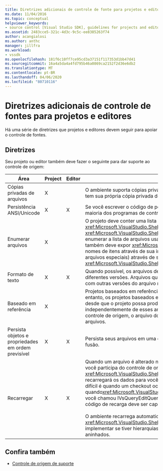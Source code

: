 ```yaml
---
title: Diretrizes adicionais de controle de fonte para projetos e editores | Microsoft Docs
ms.date: 11/04/2016
ms.topic: conceptual
helpviewer_keywords:
- source control [Visual Studio SDK], guidelines for projects and editors
ms.assetid: 2483cce5-321c-4d3c-9c5c-ee8385263f74
author: acangialosi
ms.author: anthc
manager: jillfra
ms.workload:
- vssdk
ms.openlocfilehash: 181f6c10ff7ce95cd3a37151f117353d1bb47d41
ms.sourcegitcommit: 16a4a5da4a4fd795b46a0869ca2152f2d36e6db2
ms.translationtype: MT
ms.contentlocale: pt-BR
ms.lasthandoff: 04/06/2020
ms.locfileid: "80710116"
---
```

# <a name="additional-source-control-guidelines-for-projects-and-editors"></a>Diretrizes adicionais de controle de fontes para projetos e editores
Há uma série de diretrizes que projetos e editores devem seguir para apoiar o controle de fontes.

## <a name="guidelines"></a>Diretrizes
 Seu projeto ou editor também deve fazer o seguinte para dar suporte ao controle de origem:

|Área|Project|Editor|Detalhes|
|----------|-------------|------------|-------------|
|Cópias privadas de arquivos|X||O ambiente suporta cópias privadas de arquivos. Ou seja, cada pessoa alistada no projeto tem sua própria cópia privada dos arquivos desse projeto.|
|Persistência ANSI/Unicode|X|X|Se você escrever o código de persistência, persista arquivos no formulário ANSI porque a maioria dos programas de controle de origem não suportam o Unicode no momento.|
|Enumerar arquivos|X||O projeto deve conter uma lista específica de todos os arquivos dentro dele <xref:Microsoft.VisualStudio.Shell.Interop.IVsSccProject2> e <xref:Microsoft.VisualStudio.Shell.Interop.IVsHierarchy.GetProperty%2A> deve ser capaz de enumerar a lista de arquivos usando o ou (VSH_PROPID_First_Child/Next_Sibling). O projeto também deve expor <xref:Microsoft.VisualStudio.Shell.Interop.IVsProject.GetMkDocument%2A> nomes de itens através de sua implementação e procurar nomes de suporte (incluindo arquivos especiais) através de sua <xref:Microsoft.VisualStudio.Shell.Interop.IVsProject.IsDocumentInProject%2A> implementação.|
|Formato de texto|X|X|Quando possível, os arquivos devem estar em formato de texto para suportar a fusão de diferentes versões. Arquivos que não estão em formato de texto não podem ser mesclados com outras versões do arquivo mais tarde. O formato de texto preferido é XML.|
|Baseado em referência|X||Projetos baseados em referência são prontamente suportados no controle de origem. No entanto, os projetos baseados em diretórios também são suportados pelo controle de origem, desde que o projeto possa produzir uma lista de seus arquivos sob demanda, independentemente de esses arquivos existirem em disco. Ao abrir um projeto a partir do controle de origem, o arquivo do projeto é derrubado primeiro antes de qualquer um de seus arquivos.|
|Persista objetos e propriedades em ordem previsível|X|X|Persista seus arquivos em uma ordem previsível, como ordem alfabética, para facilitar a fusão.|
|Recarregar|X|X|Quando um arquivo é alterado no disco, o editor deve ser capaz de recarregá-lo. Quando você participa do controle de origem, o ambiente <xref:Microsoft.VisualStudio.Shell.Interop.IVsPersistDocData2.ReloadDocData%2A> recarregará os dados para você, chamando sua implementação. O caso de recarga mais difícil é quando um checkout ocorre quando<xref:Microsoft.VisualStudio.Shell.Interop.IVsQueryEditQuerySave2.QueryEditFiles%2A> você chamou IVsQueryEditQuerySave:: e está processando informações. No entanto, seu código de recarga deve ser capaz de ser executado nesta situação.<br /><br /> O ambiente recarrega automaticamente arquivos do projeto. No entanto, <xref:Microsoft.VisualStudio.Shell.Interop.IVsPersistHierarchyItem2> um projeto deve implementar se tiver hierarquias aninhadas para suportar a recarga de arquivos de projeto aninhados.|

## <a name="see-also"></a>Confira também
- [Controle de origem de suporte](../../extensibility/internals/supporting-source-control.md)
